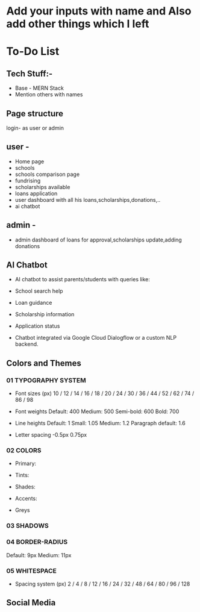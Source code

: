 # Add your inputs with name and Also add other things which I left

# To-Do List

## Tech Stuff:-

- Base - MERN Stack
- Mention others with names

## Page structure
login- as user or admin
## user -
- Home page
- schools
- schools comparison page
- fundrising
- scholarships available
- loans application
- user dashboard with all his loans,scholarships,donations,..
- ai chatbot

## admin -
- admin dashboard of loans for approval,scholarships update,adding donations

## AI Chatbot


* AI chatbot to assist parents/students with queries like:


* School search help
* Loan guidance
* Scholarship information
* Application status


* Chatbot integrated via Google Cloud Dialogflow or a custom NLP backend.








 
## Colors and Themes

### 01 TYPOGRAPHY SYSTEM

- Font sizes (px)
10 / 12 / 14 / 16 / 18 / 20 / 24 / 30 / 36 / 44 / 52 / 62 / 74 / 86 / 98

- Font weights
Default: 400
Medium: 500
Semi-bold: 600
Bold: 700

- Line heights
Default: 1
Small: 1.05
Medium: 1.2
Paragraph default: 1.6

- Letter spacing
-0.5px
0.75px

### 02 COLORS

- Primary:

- Tints:


- Shades: 


- Accents:

- Greys


### 03 SHADOWS


### 04 BORDER-RADIUS

Default: 9px
Medium: 11px

### 05 WHITESPACE

- Spacing system (px)
2 / 4 / 8 / 12 / 16 / 24 / 32 / 48 / 64 / 80 / 96 / 128

## Social Media



















